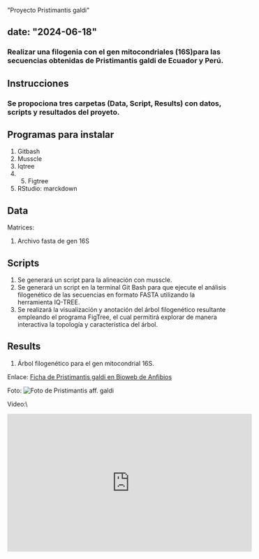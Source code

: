 "Proyecto Pristimantis galdi"

date: "2024-06-18"
---
### Realizar una filogenia con el gen mitocondriales (16S)para las secuencias obtenidas de Pristimantis galdi de Ecuador y Perú.


## Instrucciones
### Se propociona tres carpetas (Data, Script, Results) con datos, scripts y resultados del proyeto.


## Programas para instalar
1) Gitbash
2) Musscle
3) Iqtree
4) 5) Figtree
6) RStudio: marckdown

## Data

Matrices:
1) Archivo fasta de gen 16S


## Scripts

1) Se generará un script para la alineación con musscle.
2) Se generará un script en la terminal Git Bash para que ejecute el análisis filogenético de las secuencias en formato FASTA utilizando la herramienta IQ-TREE.
3) Se realizará la visualización y anotación del árbol filogenético resultante empleando el programa FigTree, el cual permitirá explorar de manera interactiva la topología y característica del árbol.

## Results

1) Árbol filogenético para el gen mitocondrial 16S. 
   

Enlace: [Ficha de Pristimantis galdi en Bioweb de Anfibios](https://www.bioweb.bio/faunaweb/amphibiaweb/FichaEspecie/Pristimantis%20galdi)


Foto: ![Foto de Pristimantis aff. galdi](https://multimedia20stg.blob.core.windows.net/especies/P_%20galdi%20DHMECN05607_%20Dorso.jpg)  


Video:\   
<iframe width="560" height="315" src="https://www.youtube-nocookie.com/embed/xOLcZMw0hd4?si=eK4cv9wUwwqKeOH9&amp;controls=0" title="YouTube video player" frameborder="0" allow="accelerometer; autoplay; clipboard-write; encrypted-media; gyroscope; picture-in-picture; web-share" referrerpolicy="strict-origin-when-cross-origin" allowfullscreen></iframe>


